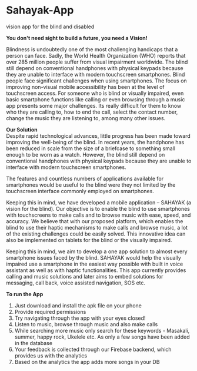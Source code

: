 # Sahayak-App
vision app for the blind and disabled

<b>You don't need sight to build a future, you need a Vision!</b>

Blindness is undoubtedly one of the most challenging handicaps that a person can face. Sadly, the World Health Organization (WHO) reports that over 285 million people suffer from visual impairment worldwide. The blind still depend on conventional handphones with physical keypads because they are unable to interface with modern touchscreen smartphones. Blind people face significant challenges when using smartphones. The focus on improving non-visual mobile accessibility has been at the level of touchscreen access. For someone who is blind or visually impaired, even basic smartphone functions like calling or even browsing through a music app presents some major challenges. Its really difficult for them to know who they are calling to, how to end the call, select the contact number, change the music they are listening to, among many other issues.

<b>Our Solution</b>
<br>
Despite rapid technological advances, little progress has been made toward improving the well-being of the blind. In recent years, the handphone has been reduced in scale from the size of a briefcase to something small enough to be worn as a watch. However, the blind still depend on conventional handphones with physical keypads because they are unable to interface with modern touchscreen smartphones.

The features and countless numbers of applications available for smartphones would be useful to the blind were they not limited by the touchscreen interface commonly employed on smartphones.

Keeping this in mind, we have developed a mobile application – SAHAYAK (a vision for the blind). Our objective is to enable the blind to use smartphones with touchscreens to make calls and to browse music with ease, speed, and accuracy. We believe that with our proposed platform, which enables the blind to use their haptic mechanisms to make calls and browse music, a lot of the existing challenges could be easily solved. This innovative idea can also be implemented on tablets for the blind or the visually impaired. 

Keeping this in mind, we aim to develop a one app solution to almost every smartphone issues faced by the blind. SAHAYAK would help the visually impaired use a smartphone in the easiest way possible with built in voice assistant as well as with haptic functionalities. This app currently provides calling and music solutions and later aims to embed solutions for messaging, call back, voice assisted navigation, SOS etc.


<b>To run the App</b>
<br>
1. Just download and install the apk file on your phone
2. Provide required permissions
3. Try navigating through the app with your eyes closed!
4. Listen to music, browse through music and also make calls
5. While searching more music only search for these keywords - Masakali, summer, happy rock, Ukelele etc. As only a few songs have been added in the database 
6. Your feedback is collected through our Firebase backend, which provides us with the analytics
7. Based on the analytics the app adds more songs in your DB
